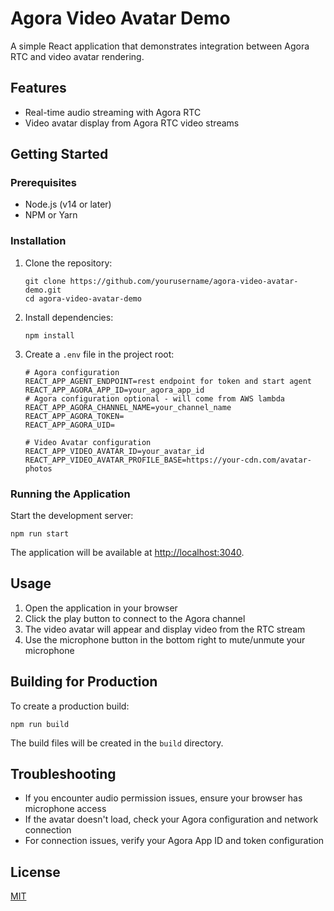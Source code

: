 # Agora Video Avatar Demo

A simple React application that demonstrates integration between Agora RTC and video avatar rendering.

## Features

- Real-time audio streaming with Agora RTC
- Video avatar display from Agora RTC video streams

## Getting Started

### Prerequisites

- Node.js (v14 or later)
- NPM or Yarn

### Installation

1. Clone the repository:

   ```
   git clone https://github.com/yourusername/agora-video-avatar-demo.git
   cd agora-video-avatar-demo
   ```

2. Install dependencies:

   ```
   npm install
   ```

3. Create a `.env` file in the project root:

   ```
   # Agora configuration
   REACT_APP_AGENT_ENDPOINT=rest endpoint for token and start agent
   REACT_APP_AGORA_APP_ID=your_agora_app_id
   # Agora configuration optional - will come from AWS lambda
   REACT_APP_AGORA_CHANNEL_NAME=your_channel_name
   REACT_APP_AGORA_TOKEN=
   REACT_APP_AGORA_UID=

   # Video Avatar configuration
   REACT_APP_VIDEO_AVATAR_ID=your_avatar_id
   REACT_APP_VIDEO_AVATAR_PROFILE_BASE=https://your-cdn.com/avatar-photos
   ```



### Running the Application

Start the development server:

```
npm run start
```

The application will be available at [http://localhost:3040](http://localhost:3040).

## Usage

1. Open the application in your browser
2. Click the play button to connect to the Agora channel
3. The video avatar will appear and display video from the RTC stream
4. Use the microphone button in the bottom right to mute/unmute your microphone

## Building for Production

To create a production build:

```
npm run build
```

The build files will be created in the `build` directory.

## Troubleshooting

- If you encounter audio permission issues, ensure your browser has microphone access
- If the avatar doesn't load, check your Agora configuration and network connection
- For connection issues, verify your Agora App ID and token configuration

## License

[MIT](LICENSE)